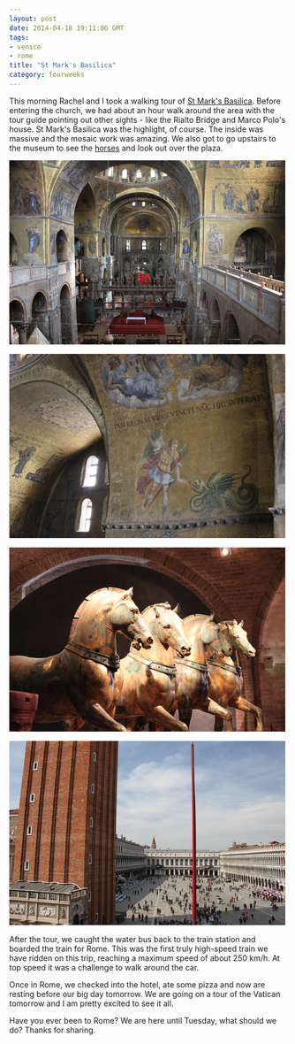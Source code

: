 ```yaml
---
layout: post
date: 2014-04-18 19:11:06 GMT
tags:
- venice
- rome
title: "St Mark's Basilica"
category: fourweeks
---
```

<p>This morning Rachel and I took a walking tour of&nbsp;<a href="http://en.wikipedia.org/wiki/St_Mark%27s_Basilica">St Mark's Basilica</a>. Before entering the church, we had about an hour walk around the area with the tour guide pointing out other sights - like the Rialto Bridge and Marco Polo's house.&nbsp;St Mark's Basilica was the highlight, of course. The inside was massive and the mosaic work was amazing. We also got to go upstairs to the museum to see the&nbsp;<a href="http://en.wikipedia.org/wiki/Horses_of_Saint_Mark">horses</a>&nbsp;and look out over the plaza.</p>
<p><img src="/images/0a291502918f2113d4e32af84768465757b3334459d024e79c49d1d6ed2462e2.jpg" /></p>
<p><img src="/images/e550d4899098637544fb50e2a3f1060d3927fc76b9ec0449d49745fa5421a2c2.jpg" /></p>
<p><img src="/images/fa62636e74df35edaae31ad227ce213f77ae7cddb67cab77826e7cec3dfaea2c.jpg" /></p>
<p><img src="/images/1d541a5b981f48d427fc1a98051e8f251ae39c81e0ae5bad16d68be75119d8c5.jpg" /></p>
<p>After the tour, we caught the water bus back to the train station and boarded the train for Rome. This was the first truly high-speed train we have ridden on this trip, reaching a maximum speed of about 250 km/h. At top speed it was a challenge to walk around the car.</p>
<p>Once in Rome, we checked into the hotel, ate some pizza and now are resting before our big day tomorrow.&nbsp;We are going on a tour of the Vatican tomorrow and I am pretty excited to see it all.</p>
<p>Have you ever been to Rome? We are here until Tuesday, what should we do? Thanks for sharing.</p>
